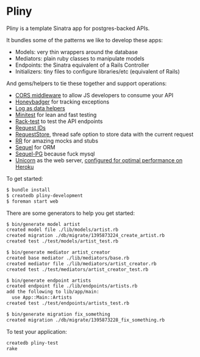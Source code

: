 # Pliny

Pliny is a template Sinatra app for postgres-backed APIs.

It bundles some of the patterns we like to develop these apps:

- Models: very thin wrappers around the database
- Mediators: plain ruby classes to manipulate models
- Endpoints: the Sinatra equivalent of a Rails Controller
- Initializers: tiny files to configure libraries/etc (equivalent of Rails)

And gems/helpers to tie these together and support operations:

- [CORS middleware](vendor/pliny/lib/pliny/middleware/cors.rb) to allow JS developers to consume your API
- [Honeybadger](https://www.honeybadger.io/) for tracking exceptions
- [Log as data helpers](vendor/pliny/test/log_test.rb)
- [Minitest](https://github.com/seattlerb/minitest) for lean and fast testing
- [Rack-test](https://github.com/brynary/rack-test) to test the API endpoints
- [Request IDs](vendor/pliny/lib/pliny/middleware/request_id.rb)
- [RequestStore](http://brandur.org/antipatterns), thread safe option to store data with the current request
- [RR](https://github.com/rr/rr/blob/master/doc/03_api_overview.md) for amazing mocks and stubs
- [Sequel](http://sequel.jeremyevans.net/) for ORM
- [Sequel-PG](https://github.com/jeremyevans/sequel_pg) because fuck mysql
- [Unicorn](http://unicorn.bogomips.org/) as the web server, [configured for optimal performance on Heroku](config/unicorn.rb)

To get started:

```bash
$ bundle install
$ createdb pliny-development
$ foreman start web
```

There are some generators to help you get started:

```bash
$ bin/generate model artist
created model file ./lib/models/artist.rb
created migration ./db/migrate/1395873224_create_artist.rb
created test ./test/models/artist_test.rb

$ bin/generate mediator artist_creator
created base mediator ./lib/mediators/base.rb
created mediator file ./lib/mediators/artist_creator.rb
created test ./test/mediators/artist_creator_test.rb

$ bin/generate endpoint artists
created endpoint file ./lib/endpoints/artists.rb
add the following to lib/app/main:
  use App::Main::Artists
created test ./test/endpoints/artists_test.rb

$ bin/generate migration fix_something
created migration ./db/migrate/1395873228_fix_something.rb
```

To test your application:

```bash
createdb pliny-test
rake
```

